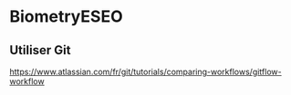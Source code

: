 # BiometryESEO

## Utiliser Git
https://www.atlassian.com/fr/git/tutorials/comparing-workflows/gitflow-workflow
